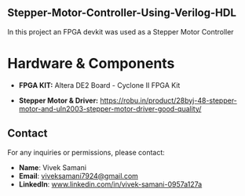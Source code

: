 ## Stepper-Motor-Controller-Using-Verilog-HDL
In this project an FPGA devkit was used as a Stepper Motor Controller

# Hardware & Components

- **FPGA KIT:** Altera DE2 Board - Cyclone II FPGA Kit
  
- **Stepper Motor & Driver:** https://robu.in/product/28byj-48-stepper-motor-and-uln2003-stepper-motor-driver-good-quality/

## Contact

For any inquiries or permissions, please contact:

- **Name**:  Vivek Samani
- **Email**: viveksamani7924@gmail.com
- **LinkedIn**:  www.linkedin.com/in/vivek-samani-0957a127a
